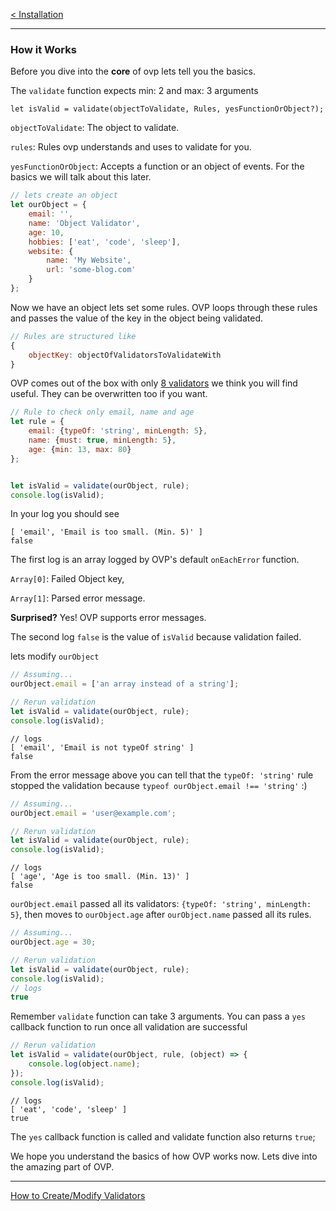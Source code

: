 [< Installation](installation.md)

-----

### How it Works
Before you dive into the **core** of ovp lets tell you the basics.

The `validate` function expects min: 2 and max: 3 arguments

```
let isValid = validate(objectToValidate, Rules, yesFunctionOrObject?);
```

`objectToValidate`: The object to validate.

`rules`: Rules ovp understands and uses to validate for you.

`yesFunctionOrObject`: Accepts a function or an object of events. 
For the basics we will talk about this later.

```javascript
// lets create an object
let ourObject = {
    email: '',
    name: 'Object Validator',
    age: 10,
    hobbies: ['eat', 'code', 'sleep'],
    website: {
        name: 'My Website',
        url: 'some-blog.com'
    }
};
```

Now we have an object lets set some rules.
OVP loops through these rules and passes the value of the key in the object being validated.

```javascript
// Rules are structured like
{
    objectKey: objectOfValidatorsToValidateWith
}
```

OVP comes out of the box with only [8 validators](rules/index.md) we think you will find useful. They can be overwritten too if you want.

```javascript
// Rule to check only email, name and age
let rule = {
    email: {typeOf: 'string', minLength: 5},
    name: {must: true, minLength: 5},
    age: {min: 13, max: 80}
};


let isValid = validate(ourObject, rule);
console.log(isValid);
```

In your log you should see
```
[ 'email', 'Email is too small. (Min. 5)' ]
false
```

The first log is an array logged by OVP's default `onEachError` function. 

`Array[0]`: Failed Object key, 

`Array[1]`: Parsed error message.

**Surprised?** Yes! OVP supports error messages.

The second log `false` is the value of `isValid` because validation failed.

lets modify `ourObject`
```javascript
// Assuming...
ourObject.email = ['an array instead of a string'];

// Rerun validation
let isValid = validate(ourObject, rule);
console.log(isValid);
```
```
// logs
[ 'email', 'Email is not typeOf string' ]
false
```

From the error message above you can tell that the `typeOf: 'string'` rule stopped the validation because `typeof ourObject.email !== 'string'` :)
```javascript
// Assuming...
ourObject.email = 'user@example.com';

// Rerun validation
let isValid = validate(ourObject, rule);
console.log(isValid);
```
```
// logs
[ 'age', 'Age is too small. (Min. 13)' ]
false
```

`ourObject.email` passed all its validators: `{typeOf: 'string', minLength: 5}`, then moves to `ourObject.age` after `ourObject.name` passed all its rules.

```javascript
// Assuming...
ourObject.age = 30;

// Rerun validation
let isValid = validate(ourObject, rule);
console.log(isValid);
// logs
true
```

Remember `validate` function can take 3 arguments.
You can pass a `yes` callback function to run once all validation are successful

```javascript
// Rerun validation
let isValid = validate(ourObject, rule, (object) => {
    console.log(object.name);
});
console.log(isValid);
```
```
// logs
[ 'eat', 'code', 'sleep' ]
true
```

The `yes` callback function is called and validate function also returns `true`;

We hope you understand the basics of how OVP works now.
Lets dive into the amazing part of OVP.

-----
[How to Create/Modify Validators](validators.md)